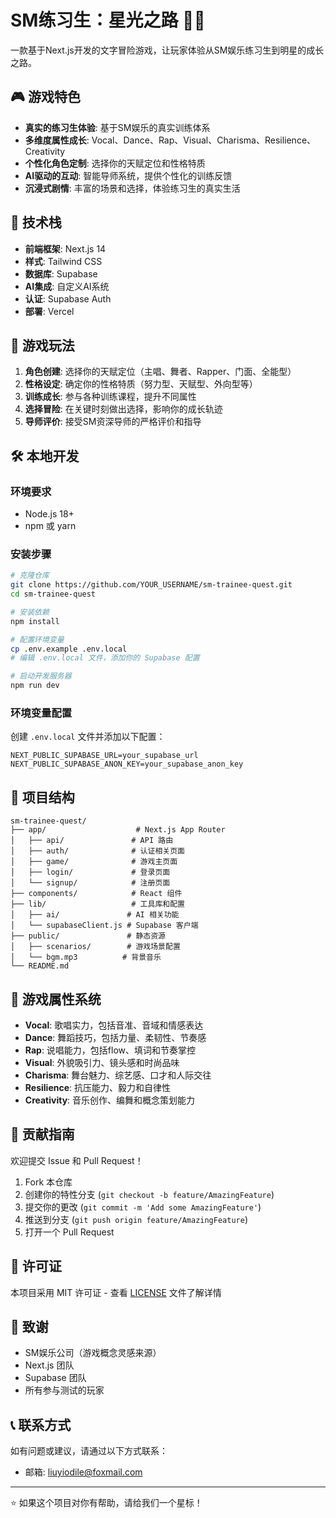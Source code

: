 # SM练习生：星光之路 🎤✨

一款基于Next.js开发的文字冒险游戏，让玩家体验从SM娱乐练习生到明星的成长之路。

## 🎮 游戏特色

- **真实的练习生体验**: 基于SM娱乐的真实训练体系
- **多维度属性成长**: Vocal、Dance、Rap、Visual、Charisma、Resilience、Creativity
- **个性化角色定制**: 选择你的天赋定位和性格特质
- **AI驱动的互动**: 智能导师系统，提供个性化的训练反馈
- **沉浸式剧情**: 丰富的场景和选择，体验练习生的真实生活

## 🚀 技术栈

- **前端框架**: Next.js 14
- **样式**: Tailwind CSS
- **数据库**: Supabase
- **AI集成**: 自定义AI系统
- **认证**: Supabase Auth
- **部署**: Vercel

## 🎯 游戏玩法

1. **角色创建**: 选择你的天赋定位（主唱、舞者、Rapper、门面、全能型）
2. **性格设定**: 确定你的性格特质（努力型、天赋型、外向型等）
3. **训练成长**: 参与各种训练课程，提升不同属性
4. **选择冒险**: 在关键时刻做出选择，影响你的成长轨迹
5. **导师评价**: 接受SM资深导师的严格评价和指导

## 🛠️ 本地开发

### 环境要求
- Node.js 18+
- npm 或 yarn

### 安装步骤

```bash
# 克隆仓库
git clone https://github.com/YOUR_USERNAME/sm-trainee-quest.git
cd sm-trainee-quest

# 安装依赖
npm install

# 配置环境变量
cp .env.example .env.local
# 编辑 .env.local 文件，添加你的 Supabase 配置

# 启动开发服务器
npm run dev
```

### 环境变量配置

创建 `.env.local` 文件并添加以下配置：

```env
NEXT_PUBLIC_SUPABASE_URL=your_supabase_url
NEXT_PUBLIC_SUPABASE_ANON_KEY=your_supabase_anon_key
```

## 📁 项目结构

```
sm-trainee-quest/
├── app/                    # Next.js App Router
│   ├── api/               # API 路由
│   ├── auth/              # 认证相关页面
│   ├── game/              # 游戏主页面
│   ├── login/             # 登录页面
│   └── signup/            # 注册页面
├── components/            # React 组件
├── lib/                   # 工具库和配置
│   ├── ai/               # AI 相关功能
│   └── supabaseClient.js # Supabase 客户端
├── public/               # 静态资源
│   ├── scenarios/        # 游戏场景配置
│   └── bgm.mp3          # 背景音乐
└── README.md
```

## 🎵 游戏属性系统

- **Vocal**: 歌唱实力，包括音准、音域和情感表达
- **Dance**: 舞蹈技巧，包括力量、柔韧性、节奏感
- **Rap**: 说唱能力，包括flow、填词和节奏掌控
- **Visual**: 外貌吸引力、镜头感和时尚品味
- **Charisma**: 舞台魅力、综艺感、口才和人际交往
- **Resilience**: 抗压能力、毅力和自律性
- **Creativity**: 音乐创作、编舞和概念策划能力

## 🤝 贡献指南

欢迎提交 Issue 和 Pull Request！

1. Fork 本仓库
2. 创建你的特性分支 (`git checkout -b feature/AmazingFeature`)
3. 提交你的更改 (`git commit -m 'Add some AmazingFeature'`)
4. 推送到分支 (`git push origin feature/AmazingFeature`)
5. 打开一个 Pull Request

## 📄 许可证

本项目采用 MIT 许可证 - 查看 [LICENSE](LICENSE) 文件了解详情

## 🙏 致谢

- SM娱乐公司（游戏概念灵感来源）
- Next.js 团队
- Supabase 团队
- 所有参与测试的玩家

## 📞 联系方式

如有问题或建议，请通过以下方式联系：

- 邮箱: liuyiodile@foxmail.com

---

⭐ 如果这个项目对你有帮助，请给我们一个星标！
